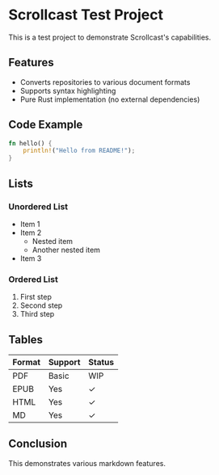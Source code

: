 # Scrollcast Test Project

This is a test project to demonstrate Scrollcast's capabilities.

## Features

- Converts repositories to various document formats
- Supports syntax highlighting
- Pure Rust implementation (no external dependencies)

## Code Example

```rust
fn hello() {
    println!("Hello from README!");
}
```

## Lists

### Unordered List
- Item 1
- Item 2
  - Nested item
  - Another nested item
- Item 3

### Ordered List
1. First step
2. Second step
3. Third step

## Tables

| Format | Support | Status |
|--------|---------|--------|
| PDF    | Basic   | WIP    |
| EPUB   | Yes     | ✓      |
| HTML   | Yes     | ✓      |
| MD     | Yes     | ✓      |

## Conclusion

This demonstrates various markdown features.